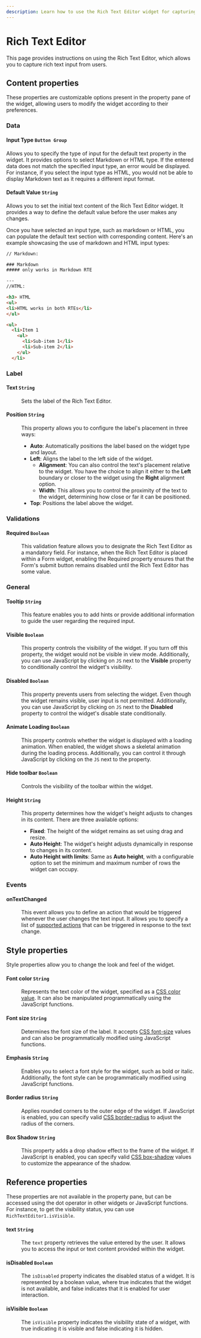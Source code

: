 ```yaml
---
description: Learn how to use the Rich Text Editor widget for capturing and formatting rich text input.
---
```

# Rich Text Editor

This page provides instructions on using the Rich Text Editor, which allows you to capture rich text input from users. 

<VideoEmbed host="youtube" videoId="_KrxFScQJys" title="Using Rich Text Editor Widget" caption="Using Rich Text Editor Widget"/>

## Content properties


These properties are customizable options present in the property pane of the widget, allowing users to modify the widget according to their preferences.


### Data


#### Input Type `Button Group`

Allows you to specify the type of input for the default text property in the widget. It provides options to select Markdown or HTML type. If the entered data does not match the specified input type, an error would be displayed. For instance, if you select the input type as HTML, you would not be able to display Markdown text as it requires a different input format.


#### Default Value `String`

Allows you to set the initial text content of the Rich Text Editor widget. It provides a way to define the default value before the user makes any changes.

Once you have selected an input type, such as markdown or HTML, you can populate the default text section with corresponding content. Here's an example showcasing the use of markdown and HTML input types:


```html
// Markdown: 

### Markdown 
##### only works in Markdown RTE

---
//HTML: 

<h3> HTML
<ul>
<li>HTML works in both RTEs</li>
</ul>

<ul>
  <li>Item 1
    <ul>
      <li>Sub-item 1</li>
      <li>Sub-item 2</li>
    </ul>
  </li>
```


### Label

#### Text `String`


<dd>
Sets the label of the Rich Text Editor.
</dd>




#### Position `String`


<dd>


This property allows you to configure the label's placement in three ways:


* **Auto**: Automatically positions the label based on the widget type and layout.
* **Left**: Aligns the label to the left side of the widget.
  * **Alignment**: You can also control the text's placement relative to the widget. You have the choice to align it either to the **Left** boundary or closer to the widget using the **Right** alignment option.
  * **Width**: This allows you to control the proximity of the text to the widget, determining how close or far it can be positioned.
* **Top**: Positions the label above the widget.


</dd>

### Validations


#### Required `Boolean`


<dd>
This validation feature allows you to designate the Rich Text Editor as a mandatory field. For instance, when the Rich Text Editor is placed within a Form widget, enabling the Required property ensures that the Form's submit button remains disabled until the Rich Text Editor has some value.



</dd>

### General


#### Tooltip `String`
<dd>


This feature enables you to add hints or provide additional information to guide the user regarding the required input.
</dd>


#### Visible `Boolean`

<dd>

This property controls the visibility of the widget. If you turn off this property, the widget would not be visible in view mode. Additionally, you can use JavaScript by clicking on `JS` next to the **Visible** property to conditionally control the widget's visibility. 

</dd>

#### Disabled `Boolean`

<dd>

This property prevents users from selecting the widget. Even though the widget remains visible, user input is not permitted. Additionally, you can use JavaScript by clicking on `JS` next to the **Disabled** property to control the widget's disable state conditionally.

</dd>


#### Animate Loading `Boolean`


<dd>

This property controls whether the widget is displayed with a loading animation. When enabled, the widget shows a skeletal animation during the loading process. Additionally, you can control it through JavaScript by clicking on the <code>JS</code> next to the property.

</dd>

#### Hide toolbar `Boolean`

<dd>

Controls the visibility of the toolbar within the widget.

</dd>

#### Height `String`


<dd>
This property determines how the widget's height adjusts to changes in its content. There are three available options:


* **Fixed**: The height of the widget remains as set using drag and resize.
* **Auto Height**: The widget's height adjusts dynamically in response to changes in its content.
* **Auto Height with limits**: Same as **Auto height**, with a configurable option to set the minimum and maximum number of rows the widget can occupy.


</dd>


### Events


#### onTextChanged

<dd>

This event allows you to define an action that would be triggered whenever the user changes the text input. It allows you to specify a list of [supported actions](/reference/appsmith-framework/widget-actions) that can be triggered in response to the text change.



</dd>

## Style properties
Style properties allow you to change the look and feel of the widget.

#### Font color `String`

<dd>

Represents the text color of the widget, specified as a [CSS color value](https://developer.mozilla.org/en-US/docs/Web/CSS/color).  It can also be manipulated programmatically using the JavaScript functions.

</dd>

#### Font size `String`

<dd>

Determines the font size of the label. It accepts [CSS font-size](https://developer.mozilla.org/en-US/docs/Web/CSS/font-size) values and can also be programmatically modified using JavaScript functions.

</dd>

#### Emphasis `String`

<dd>

Enables you to select a font style for the widget, such as bold or italic. Additionally, the font style can be programmatically modified using JavaScript functions.

</dd>


#### Border radius `String`

<dd>

Applies rounded corners to the outer edge of the widget. If JavaScript is enabled, you can specify valid [CSS border-radius](https://developer.mozilla.org/en-US/docs/Web/CSS/border-radius) to adjust the radius of the corners.

</dd>

#### Box Shadow `String`

<dd>

This property adds a drop shadow effect to the frame of the widget. If JavaScript is enabled, you can specify valid [CSS box-shadow](https://developer.mozilla.org/en-US/docs/Web/CSS/box-shadow) values to customize the appearance of the shadow.

</dd>

## Reference properties
These properties are not available in the property pane, but can be accessed using the dot operator in other widgets or JavaScript functions. For instance, to get the visibility status, you can use `RichTextEditor1.isVisible`.



#### text `String`

<dd>

The `text` property retrieves the value entered by the user. It allows you to access the input or text content provided within the widget.


</dd>


#### isDisabled `Boolean`

<dd>

The `isDisabled` property indicates the disabled status of a widget. It is represented by a boolean value, where true indicates that the widget is not available, and false indicates that it is enabled for user interaction.

</dd>

#### isVisible `Boolean`
<dd>

The `isVisible` property indicates the visibility state of a widget, with true indicating it is visible and false indicating it is hidden.

</dd>